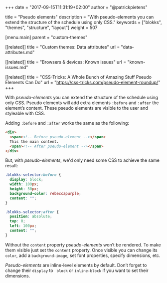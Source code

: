 +++
date            = "2017-09-15T11:31:19+02:00"
author          = "@patrickpietens"

title           = "Pseudo elements"
description     = "With pseudo-elements you can extend the structure of the schedule using only CSS."
keywords        = ["blokks", "themes", "structure", "layout"]
weight          = 507

[menu.main]
parent          = "custom-themes"

[[related]]
title = "Custom themes: Data attributes"
url = "data-attributes.md"

[[related]]
title = "Browsers & devices: Known issues"
url = "known-issues.md"

[[related]]
title = "CSS-Tricks: A Whole Bunch of Amazing Stuff Pseudo Elements Can Do"
url = "https://css-tricks.com/pseudo-element-roundup/"
+++

With *pseudo-elements* you can extend the structure of the schedule using only CSS. Pseudo elements will add extra elements `:before` and `:after` the element’s content. These pseudo elements are visible to the user and styleable with CSS.

Adding `:before` and `:after` works the same as the following:

```html
<div>
  <span><!-- Before pseudo-element --></span> 
  This the main content. 
  <span><!-- After pseudo-element --></span>
</div>
```

But, with *pseudo-elements*, we'd only need some CSS to achieve the same result:

```css
.blokks-selector:before {
  display: block;
  width: 100px;
  height: 50px;
  background-color: rebeccapurple;
  content: "";
}

.blokks-selector:after {
  position: absolute;
  top: 0;
  left: 100px;
  content: "";
}
```

Without the `content` property *pseudo-elements* won’t be rendered. To make them visible just set the `content` property. Once visible you can change its `color`, add a `background-image`, set font properties, specify dimensions, etc.

<span class='note'>*Pseudo-elements* are inline-level elements by default. Don’t forget to change their `display` to ` block` or `inline-block` if you want to set their dimensions.</span>